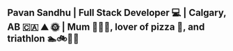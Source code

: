 ## Pavan Sandhu  | Full Stack Developer 💻 | Calgary, AB 🇨🇦 ⛰️ 🌞 | Mum 👨‍👩‍👧, lover of pizza 🍕, and triathlon 🏊🚲🏃‍♀️

<!--
**pavansandhu/pavansandhu** is a ✨ _special_ ✨ repository because its `README.md` (this file) appears on your GitHub profile.

Here are some ideas to get you started:

- 🔭 I’m currently working on ...
- 🌱 I’m currently learning ...
- 👯 I’m looking to collaborate on ...
- 🤔 I’m looking for help with ...
- 💬 Ask me about ...
- 📫 How to reach me: ...
- 😄 Pronouns: ...
- ⚡ Fun fact: ...
-->
